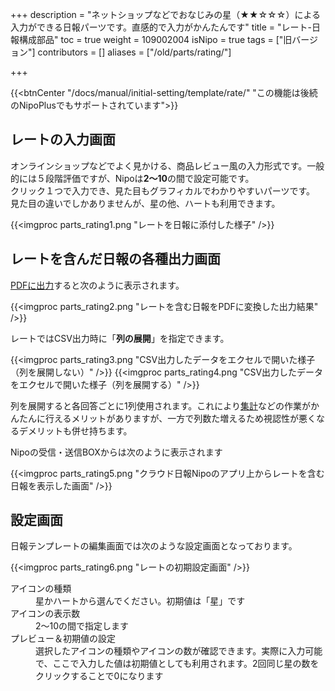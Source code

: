 +++
description = "ネットショップなどでおなじみの星（★★☆☆☆）による入力ができる日報パーツです。直感的で入力がかんたんです"
title = "レート-日報構成部品"
toc = true
weight = 109002004
isNipo = true
tags = ["旧バージョン"]
contributors = []
aliases = ["/old/parts/rating/"]

+++

{{<btnCenter "/docs/manual/initial-setting/template/rate/" "この機能は後続のNipoPlusでもサポートされています">}}

## レートの入力画面

オンラインショップなどでよく見かける、商品レビュー風の入力形式です。一般的には５段階評価ですが、Nipoは**2〜10**の間で設定可能です。  
クリック１つで入力でき、見た目もグラフィカルでわかりやすいパーツです。  
見た目の違いでしかありませんが、星の他、ハートも利用できます。

{{<imgproc parts_rating1.png "レートを日報に添付した様子" />}}

## レートを含んだ日報の各種出力画面

[PDFに出力](/old/manual/pdf/)すると次のように表示されます。

{{<imgproc parts_rating2.png "レートを含む日報をPDFに変換した出力結果" />}}

レートではCSV出力時に「**列の展開**」を指定できます。

{{<imgproc parts_rating3.png "CSV出力したデータをエクセルで開いた様子（列を展開しない）" />}}
{{<imgproc parts_rating4.png "CSV出力したデータをエクセルで開いた様子（列を展開する）" />}}

列を展開すると各回答ごとに1列使用されます。これにより[集計](/old/manual/analytics/)などの作業がかんたんに行えるメリットがありますが、一方で列数た増えるため視認性が悪くなるデメリットも併せ持ちます。  

Nipoの受信・送信BOXからは次のように表示されます

{{<imgproc parts_rating5.png "クラウド日報Nipoのアプリ上からレートを含む日報を表示した画面" />}}

## 設定画面

日報テンプレートの編集画面では次のような設定画面となっております。

{{<imgproc parts_rating6.png "レートの初期設定画面" />}}

<dl>
  <dt>アイコンの種類</dt>
  <dd>星かハートから選んでください。初期値は「星」です</dd>
  <dt>アイコンの表示数</dt>
  <dd>2〜10の間で指定します</dd>
  <dt>プレビュー＆初期値の設定</dt>
  <dd>選択したアイコンの種類やアイコンの数が確認できます。実際に入力可能で、ここで入力した値は初期値としても利用されます。2回同じ星の数をクリックすることで0になります</dd>
</dl>
